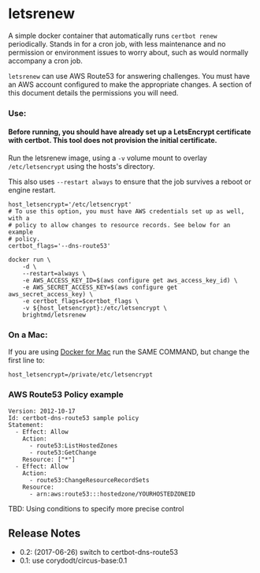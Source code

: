 # letsrenew

A simple docker container that automatically runs `certbot renew` periodically.
Stands in for a cron job, with less maintenance and no permission or
environment issues to worry about, such as would normally accompany a cron
job.

`letsrenew` can use AWS Route53 for answering challenges. You must have an
AWS account configured to make the appropriate changes. A section of this
document details the permissions you will need.


### Use:

#### Before running, you should have already set up a LetsEncrypt certificate with certbot. This tool does not provision the initial certificate.

Run the letsrenew image, using a `-v` volume mount to overlay
`/etc/letsencrypt` using the hosts's directory.

This also uses `--restart always` to ensure that the job survives a reboot or
engine restart.


```
host_letsencrypt='/etc/letsencrypt'
# To use this option, you must have AWS credentials set up as well, with a
# policy to allow changes to resource records. See below for an example
# policy.
certbot_flags='--dns-route53'

docker run \
    -d \
    --restart=always \
    -e AWS_ACCESS_KEY_ID=$(aws configure get aws_access_key_id) \
    -e AWS_SECRET_ACCESS_KEY=$(aws configure get aws_secret_access_key) \
    -e certbot_flags=$certbot_flags \
    -v ${host_letsencrypt}:/etc/letsencrypt \
    brightmd/letsrenew
```

### On a Mac:

If you are using [Docker for Mac](https://docs.docker.com/docker-for-mac/install/) 
run the SAME COMMAND, but change the first line to:

```
host_letsencrypt=/private/etc/letsencrypt
```

### AWS Route53 Policy example
```
Version: 2012-10-17
Id: certbot-dns-route53 sample policy
Statement:
  - Effect: Allow
    Action:
      - route53:ListHostedZones
      - route53:GetChange
    Resource: ["*"]
  - Effect: Allow
    Action:
      - route53:ChangeResourceRecordSets
    Resource:
      - arn:aws:route53:::hostedzone/YOURHOSTEDZONEID
```

TBD: Using conditions to specify more precise control

## Release Notes

* 0.2: (2017-06-26) switch to certbot-dns-route53
* 0.1: use corydodt/circus-base:0.1
